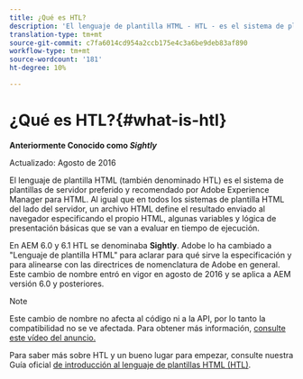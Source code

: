 ```yaml
---
title: ¿Qué es HTL?
description: 'El lenguaje de plantilla HTML - HTL - es el sistema de plantillas de lado de servidor recomendado por Adobe Experience Manager para HTML. '
translation-type: tm+mt
source-git-commit: c7fa6014cd954a2ccb175e4c3a6be9deb83af890
workflow-type: tm+mt
source-wordcount: '181'
ht-degree: 10%

---
```



# ¿Qué es HTL?{#what-is-htl}

**Anteriormente Conocido como *Sightly***

Actualizado: Agosto de 2016

El lenguaje de plantilla HTML (también denominado HTL) es el sistema de plantillas de servidor preferido y recomendado por Adobe Experience Manager para HTML. Al igual que en todos los sistemas de plantilla HTML del lado del servidor, un archivo HTML define el resultado enviado al navegador especificando el propio HTML, algunas variables y lógica de presentación básicas que se van a evaluar en tiempo de ejecución.

En AEM 6.0 y 6.1 HTL se denominaba **Sightly**. Adobe lo ha cambiado a &quot;Lenguaje de plantilla HTML&quot; para aclarar para qué sirve la especificación y para alinearse con las directrices de nomenclatura de Adobe en general. Este cambio de nombre entró en vigor en agosto de 2016 y se aplica a AEM versión 6.0 y posteriores.

>[!NOTE]
>
>Este cambio de nombre no afecta al código ni a la API, por lo tanto la compatibilidad no se ve afectada. Para obtener más información, [consulte este vídeo del anuncio.](https://helpx.adobe.com/experience-manager/how-to/announce-htl.html)

Para saber más sobre HTL y un bueno lugar para empezar, consulte nuestra Guía oficial [de introducción al lenguaje de plantillas HTML (HTL)](overview.md).
